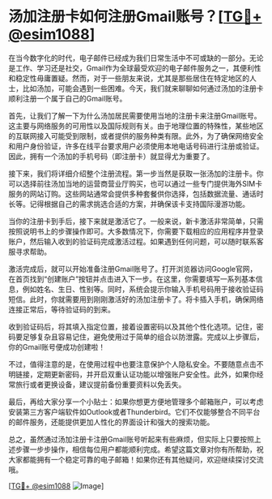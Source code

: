 # 汤加注册卡如何注册Gmail账号？[[TG💪+ @esim1088](https://t.me/s/esim1088)]

在当今数字化的时代，电子邮件已经成为我们日常生活中不可或缺的一部分。无论是工作、学习还是社交，Gmail作为全球最受欢迎的电子邮件服务之一，其便利性和稳定性毋庸置疑。然而，对于一些朋友来说，尤其是那些居住在特定地区的人士，比如汤加，可能会遇到一些困难。今天，我们就来聊聊如何通过汤加的注册卡顺利注册一个属于自己的Gmail账号。

首先，让我们了解一下为什么汤加居民需要使用当地的注册卡来注册Gmail账号。这主要与网络服务的可用性以及国际规则有关。由于地理位置的特殊性，某些地区的互联网接入可能受到限制，或者提供的服务种类有限。此外，为了确保网络安全和用户身份验证，许多在线平台要求用户必须使用本地电话号码进行注册或验证。因此，拥有一个汤加的手机号码（即注册卡）就显得尤为重要了。

接下来，我们将详细介绍整个注册流程。第一步当然是获取一张汤加的注册卡。你可以选择前往汤加当地的运营商营业厅购买，也可以通过一些专门提供海外SIM卡服务的网站订购。这些网站通常会提供多种套餐供你选择，包括数据流量、通话时长等。记得根据自己的需求挑选合适的方案，并确保该卡支持国际漫游功能。

当你的注册卡到手后，接下来就是激活它了。一般来说，新卡激活非常简单，只需按照说明书上的步骤操作即可。大多数情况下，你需要下载相应的应用程序并登录账户，然后输入收到的验证码完成激活过程。如果遇到任何问题，可以随时联系客服寻求帮助。

激活完成后，就可以开始准备注册Gmail账号了。打开浏览器访问Google官网，在首页找到“创建账户”按钮并点击进入下一步。在这里，你需要填写一系列基本信息，例如姓名、生日、性别等。同时，系统会提示你输入手机号码用于接收验证码短信。此时，你就需要用到刚刚激活好的汤加注册卡了。将卡插入手机，确保网络连接正常后，等待验证码的到来。

收到验证码后，将其填入指定位置，接着设置密码以及其他个性化选项。记住，密码要足够复杂且容易记住，避免使用过于简单的组合以防泄露。完成以上步骤后，你的Gmail账号便成功创建啦！

不过，值得注意的是，在使用过程中也要注意保护个人隐私安全。不要随意点击不明链接，定期更新密码，并开启双重认证功能以增强账户安全性。此外，如果你经常旅行或者更换设备，建议提前备份重要资料以免丢失。

最后，再给大家分享一个小贴士：如果你想更方便地管理多个邮箱账户，可以考虑安装第三方客户端软件如Outlook或者Thunderbird。它们不仅能够整合不同平台的邮件服务，还能提供更加人性化的界面设计和强大的搜索功能。

总之，虽然通过汤加注册卡注册Gmail账号听起来有些麻烦，但实际上只要按照上述步骤一步步操作，相信每位用户都能顺利完成。希望这篇文章对你有所帮助，祝大家都能拥有一个稳定可靠的电子邮箱！如果你还有其他疑问，欢迎继续探讨交流哦。

[[TG💪+ @esim1088](https://t.me/s/esim1088) ![Image](https://i.postimg.cc/4NQfJmqS/Snipaste-2025-05-13-00-14-12.png)]